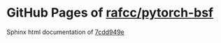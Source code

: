 GitHub Pages of [rafcc/pytorch-bsf](https://github.com/rafcc/pytorch-bsf.git)
===
Sphinx html documentation of [7cdd949e](https://github.com/rafcc/pytorch-bsf/tree/7cdd949ee70b08eb8be55730e8af856031af922e)
